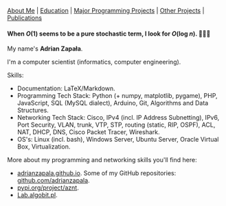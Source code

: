 [About Me](./README.md) | [Education](./education.md) | [Major Programming Projects](./mpp.md) | [Other Projects](./op.md) | [Publications](./publications.md)

#### When <em>O</em>(1) seems to be a pure stochastic term, I look for <em>O</em>(log <em>n</em>). 👨🏻‍💻
 
My name's **Adrian Zapała**.

I'm a computer scientist (informatics, computer engineering).

Skills:
- Documentation: LaTeX/Markdown.
- Programming Tech Stack: Python (+ numpy, matplotlib, pygame), PHP, JavaScript, SQL (MySQL dialect), Arduino, Git, Algorithms and Data Structures.
- Networking Tech Stack: Cisco, IPv4 (incl. IP Address Subnetting), IPv6, Port Security, VLAN, trunk, VTP, STP, routing (static, RIP, OSPF), ACL, NAT, DHCP, DNS, Cisco Packet Tracer, Wireshark.
- OS's: Linux (incl. bash), Windows Server, Ubuntu Server, Oracle Virtual Box, Virtualization.

More about my programming and networking skills you'll find here:
- [adrianzapala.github.io](http://adrianzapala.github.io). Some of my GitHub repositories: [github.com/adrianzapala](https://github.com/adrianzapala).
- [pypi.org/project/aznt](http://pypi.org/project/aznt).
- [Lab.algobit.pl](http://Lab.algobit.pl).
